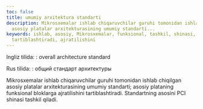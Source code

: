 ```yaml
---
toc: false
title: umumiy arxitektura standarti
description: Mikrosxemalar ishlab chiqaruvchilar guruhi tomonidan ishlab chiqilgan
  asosiy platalar arxitekturasining umumiy standarti...
keywords: ishlab, asosiy, Mikrosxemalar, funksional, tashkil, shinasi, asosini, Standartning,
  tartiblashtiradi, ajratilishini
---
```


Ingliz tilida:
:   overall architecture standard

Rus tilida:
:   общий стандарт архитектуры

Mikrosxemalar ishlab chiqaruvchilar guruhi tomonidan ishlab chiqilgan asosiy platalar arxitekturasining umumiy standarti; asosiy plataning funksional bloklarga ajratilishini tartiblashtiradi. Standartning asosini PCI shinasi tashkil qiladi.